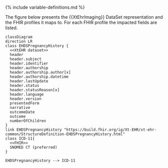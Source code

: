 {% include variable-definitions.md %}

The figure below presents the {{XtEhrImaging}} DataSet representation and the FHIR profiles it maps to. For each FHIR profile the impacted fields are listed.

```mermaid
classDiagram
direction LR
class EHDSPregnancyHistory {
  <<XtEHR dataset>>
  header
  header.subject
  header.identifier
  header.authorship
  header.authorship.author[x]
  header.authorship.datetime
  header.lastUpdate
  header.status
  header.statusReason[x]
  header.language
  header.version
  presentedForm
  narrative
  outcomeDate
  outcome
  numberOfChildren
}
link EHDSPregnancyHistory "https://build.fhir.org/ig/Xt-EHR/xt-ehr-common/StructureDefinition-EHDSPregnancyHistory.html"
class ICD-11{
  <<FHIR>>
  SNOMED CT (preferred)
}

EHDSPregnancyHistory --> ICD-11
```


